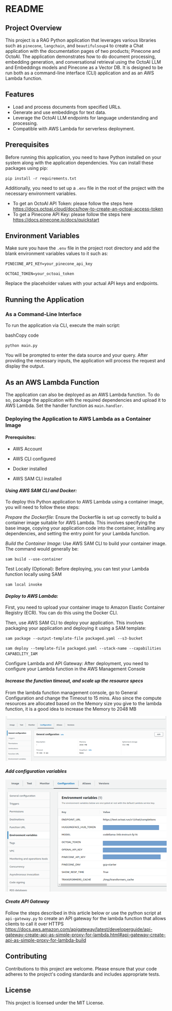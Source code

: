 
README
======

Project Overview
----------------

This project is a RAG Python application that leverages various libraries such as `pinecone`, `langchain`, and `beautifulsoup4` to create a Chat application with the documentation pages of two products; Pinecone and OctoAI. The application demonstrates how to do  document processing, embedding generation, and conversational retrieval using the OctoAI LLM and Embeddings models and Pinecone as a Vector DB. It is designed to be run both as a command-line interface (CLI) application and as an AWS Lambda function.

Features
--------

*   Load and process documents from specified URLs.
*   Generate and use embeddings for text data.
*   Leverage the OctoAI LLM endpoints for language understanding and processing.
*   Compatible with AWS Lambda for serverless deployment.

Prerequisites
-------------

Before running this application, you need to have Python installed on your system along with the application dependencies. You can install these packages using pip:

`pip install -r requirements.txt`

Additionally, you need to set up a `.env` file in the root of the project with the necessary environment variables.

* To get an OctoAI API Token: please follow the steps here https://docs.octoai.cloud/docs/how-to-create-an-octoai-access-token
* To get a Pinecone API Key: please follow the steps here https://docs.pinecone.io/docs/quickstart


Environment Variables
---------------------

Make sure you have the `.env` file in the project root directory and add the blank environment variables values to it such as:

`PINECONE_API_KEY=your_pinecone_api_key`

`OCTOAI_TOKEN=your_octoai_token`

Replace the placeholder values with your actual API keys and endpoints.

Running the Application
-----------------------

### As a Command-Line Interface

To run the application via CLI, execute the main script:

bashCopy code

`python main.py`

You will be prompted to enter the data source and your query. After providing the necessary inputs, the application will process the request and display the output.

## As an AWS Lambda Function

The application can also be deployed as an AWS Lambda function. To do so, package the application with the required dependencies and upload it to AWS Lambda. Set the handler function as `main.handler`.

### Deploying the Application to AWS Lambda as a Container Image

####  Prerequisites:

-   AWS Account

-   AWS CLI configured

-   Docker installed

-   AWS SAM CLI installed

#### *Using AWS SAM CLI and Docker:*

To deploy this Python application to AWS Lambda using a container image,
you will need to follow these steps:

*Prepare the Dockerfile:* Ensure the Dockerfile is set up correctly to
build a container image suitable for AWS Lambda. This involves
specifying the base image, copying your application code into the
container, installing any dependencies, and setting the entry point for
your Lambda function.

*Build the Container Image:* Use AWS SAM CLI to build your container
image. The command would generally be:

`sam build --use-container`

Test Locally (Optional): Before deploying, you can test your Lambda
function locally using SAM

`sam local invoke`


#### *Deploy to AWS Lambda:*

First, you need to upload your container image to Amazon Elastic
Container Registry (ECR). You can do this using the Docker CLI.

Then, use AWS SAM CLI to deploy your application. This involves
packaging your application and deploying it using a SAM template:

`sam package --output-template-file packaged.yaml --s3-bucket`

`sam deploy --template-file packaged.yaml --stack-name --capabilities
CAPABILITY_IAM`


Configure Lambda and API Gateway: After deployment, you need to
configure your Lambda function in the AWS Management Console

#### 

#### 

#### *Increase the function timeout, and scale up the resource specs*

####  

From the lambda function management console, go to General Configuration
and change the Timeout to 15 mins. Also since the compute resources are
allocated based on the Memory size you give to the lambda function, it
is a good idea to increase the Memory to 2048 MB

![](media/image1.png)

#### *Add configuration variables*

![](media/image2.png)

#### *Create API Gateway*

Follow the steps described in this article below or use the python
script at `api-gateway.py` to create an API gateway for the lambda
function that allows clients to call it over HTTPS
https://docs.aws.amazon.com/apigateway/latest/developerguide/api-gateway-create-api-as-simple-proxy-for-lambda.html#api-gateway-create-api-as-simple-proxy-for-lambda-build

Contributing
------------

Contributions to this project are welcome. Please ensure that your code adheres to the project's coding standards and includes appropriate tests.

License
-------

This project is licensed under the MIT License.
